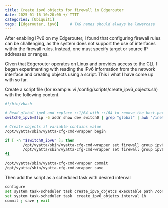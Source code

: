 ```yaml
---
title: Create ipv6 objects for firewall in Edgerouter
date: 2025-01-16 10:20:00 +/-TTTT
categories: [Ubiquiti]
tags: [Edgerouter, ipv6]     # TAG names should always be lowercase
---
```


After enabling IPv6 on my Edgerouter, I found that configuring firewall rules can be challenging, as the system does not support the use of interfaces within the firewall rules. Instead, one must specify target or source IP addresses or ranges.

Given that Edgerouter operates on Linux and provides access to the CLI, I began experimenting with reading the IPv6 information from the network interface and creating objects using a script. This i what I have come up with so far.

Create a script file (for example: vi /config/scripts/create_ipv6_objects.sh) with the following content.

```bash
#!/bin/vbash

# Read global ipv6 and replace ::1/64 with ::/64 to remove the host-part. All my internal networks should match this pattern.
switch0_ipv6=$(ip -6 addr show dev switch0 | grep "global" | awk '/inet6/ {print $2}' | sed 's/::1\/64/::\/64/g')

# Create objects if variable contains value
/opt/vyatta/sbin/vyatta-cfg-cmd-wrapper begin

if [ -n "$switch0_ipv6" ]; then
        /opt/vyatta/sbin/vyatta-cfg-cmd-wrapper set firewall group ipv6-network-group Net-LAN-v6 description ''
        /opt/vyatta/sbin/vyatta-cfg-cmd-wrapper set firewall group ipv6-network-group Net-LAN-v6 ipv6-network "$switch0_ipv6"
fi

/opt/vyatta/sbin/vyatta-cfg-cmd-wrapper commit
/opt/vyatta/sbin/vyatta-cfg-cmd-wrapper save
```

Then add the script as a scheduled task with desired interval
```bash
configure
set system task-scheduler task create_ipv6_objetcs executable path /config/scripts/create_ipv6_objects.sh
set system task-scheduler task  create_ipv6_objetcs interval 1h
commit ; save ; exit
```
